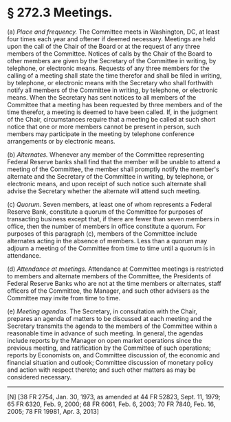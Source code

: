 # § 272.3   Meetings.

(a) *Place and frequency.* The Committee meets in Washington, DC, at least four times each year and oftener if deemed necessary. Meetings are held upon the call of the Chair of the Board or at the request of any three members of the Committee. Notices of calls by the Chair of the Board to other members are given by the Secretary of the Committee in writing, by telephone, or electronic means. Requests of any three members for the calling of a meeting shall state the time therefor and shall be filed in writing, by telephone, or electronic means with the Secretary who shall forthwith notify all members of the Committee in writing, by telephone, or electronic means. When the Secretary has sent notices to all members of the Committee that a meeting has been requested by three members and of the time therefor, a meeting is deemed to have been called. If, in the judgment of the Chair, circumstances require that a meeting be called at such short notice that one or more members cannot be present in person, such members may participate in the meeting by telephone conference arrangements or by electronic means.


(b) *Alternates.* Whenever any member of the Committee representing Federal Reserve banks shall find that the member will be unable to attend a meeting of the Committee, the member shall promptly notify the member's alternate and the Secretary of the Committee in writing, by telephone, or electronic means, and upon receipt of such notice such alternate shall advise the Secretary whether the alternate will attend such meeting.


(c) *Quorum.* Seven members, at least one of whom represents a Federal Reserve Bank, constitute a quorum of the Committee for purposes of transacting business except that, if there are fewer than seven members in office, then the number of members in office constitute a quorum. For purposes of this paragraph (c), members of the Committee include alternates acting in the absence of members. Less than a quorum may adjourn a meeting of the Committee from time to time until a quorum is in attendance.


(d) *Attendance at meetings.* Attendance at Committee meetings is restricted to members and alternate members of the Committee, the Presidents of Federal Reserve Banks who are not at the time members or alternates, staff officers of the Committee, the Manager, and such other advisers as the Committee may invite from time to time.


(e) *Meeting agendas.* The Secretary, in consultation with the Chair, prepares an agenda of matters to be discussed at each meeting and the Secretary transmits the agenda to the members of the Committee within a reasonable time in advance of such meeting. In general, the agendas include reports by the Manager on open market operations since the previous meeting, and ratification by the Committee of such operations; reports by Economists on, and Committee discussion of, the economic and financial situation and outlook; Committee discussion of monetary policy and action with respect thereto; and such other matters as may be considered necessary.



---

[N] [38 FR 2754, Jan. 30, 1973, as amended at 44 FR 52823, Sept. 11, 1979; 65 FR 6320, Feb. 9, 2000; 68 FR 6061, Feb. 6, 2003; 70 FR 7840, Feb. 16, 2005; 78 FR 19981, Apr. 3, 2013] 




